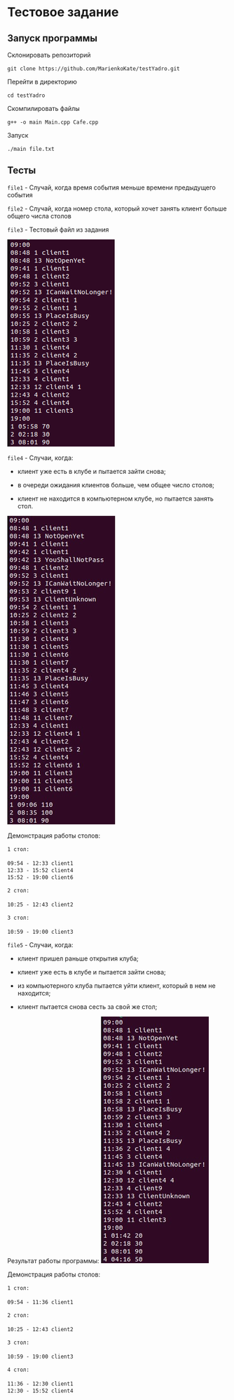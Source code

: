 # Тестовое задание
## Запуск программы
Склонировать репозиторий

```
git clone https://github.com/MarienkoKate/testYadro.git
```
Перейти в директорию

```
cd testYadro
```
Скомпилировать файлы

```
g++ -o main Main.cpp Cafe.cpp
```

Запуск

```
./main file.txt
```

## Тесты



`file1` - Случай, когда время события меньше времени предыдущего события

`file2` - Случай, когда номер стола, который хочет занять клиент больше общего числа столов

`file3` - Тестовый файл из задания

![Image alt](https://github.com/MarienkoKate/testYadro/blob/main/results/3.png)

`file4` - Случаи, когда:

- клиент уже есть в клубе и пытается зайти снова;

- в очереди ожидания клиентов больше, чем общее число столов;

- клиент не находится в компьютерном клубе, но пытается занять стол.

![Image alt](https://github.com/MarienkoKate/testYadro/blob/main/results/4.png)

Демонстрация работы столов:
```
1 стол:

09:54 - 12:33 client1
12:33 - 15:52 client4
15:52 - 19:00 client6
```
```
2 стол:

10:25 - 12:43 client2
```
```
3 стол:

10:59 - 19:00 client3

```



`file5` - Случаи, когда:

- клиент пришел раньше открытия клуба;

- клиент уже есть в клубе и пытается зайти снова;

- из компьютерного клуба пытается уйти клиент, который в нем не находится;

- клиент пытается снова сесть за свой же стол;

Результат работы программы:
![Image alt](https://github.com/MarienkoKate/testYadro/blob/main/results/5.png)

Демонстрация работы столов:
```
1 стол:

09:54 - 11:36 client1
```
```
2 стол:

10:25 - 12:43 client2
```
```
3 стол:

10:59 - 19:00 client3

```
```
4 стол:

11:36 - 12:30 client1
12:30 - 15:52 client4
```



